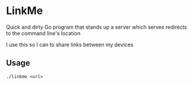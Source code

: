 # LinkMe

Quick and dirty Go program that stands up a server which serves redirects to the
command line's location

I use this so I can to share links between my devices

## Usage

```
./linkme <url>
```
